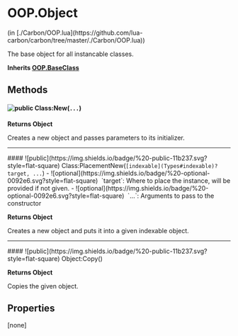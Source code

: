 <link href="../../style.css" rel="stylesheet" type="text/css"/>
<h1 class="class-title">OOP.Object</h1>
<span class="file-link">(in [./Carbon/OOP.lua](https://github.com/lua-carbon/carbon/tree/master/./Carbon/OOP.lua))</span><br/>

The base object for all instancable classes.

**Inherits [OOP.BaseClass](Classes/OOP.BaseClass)**

## Methods
#### ![public](https://img.shields.io/badge/%20-public-11b237.svg?style=flat-square) Class:New(<code>...</code>)


**Returns  Object**

Creates a new object and passes parameters to its initializer.

<hr/>
#### ![public](https://img.shields.io/badge/%20-public-11b237.svg?style=flat-square) Class:PlacementNew(<code>[indexable](Types#indexable)? target, ...</code>)
- ![optional](https://img.shields.io/badge/%20-optional-0092e6.svg?style=flat-square)&nbsp;&nbsp;`target`: Where to place the instance, will be provided if not given.
- ![optional](https://img.shields.io/badge/%20-optional-0092e6.svg?style=flat-square)&nbsp;&nbsp;`...`: Arguments to pass to the constructor

**Returns  Object**

Creates a new object and puts it into a given indexable object.

<hr/>
#### ![public](https://img.shields.io/badge/%20-public-11b237.svg?style=flat-square) Object:Copy()


**Returns  Object**

Copies the given object.


## Properties
[none]
